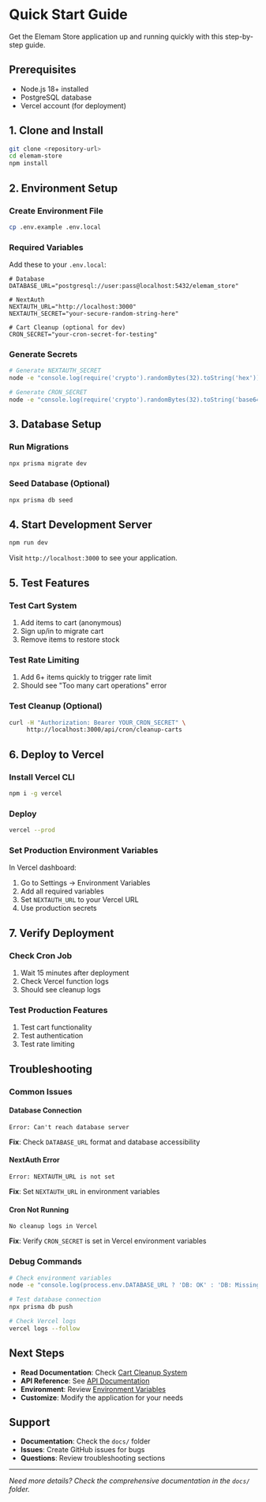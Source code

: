 # Quick Start Guide

Get the Elemam Store application up and running quickly with this step-by-step guide.

## Prerequisites

- Node.js 18+ installed
- PostgreSQL database
- Vercel account (for deployment)

## 1. Clone and Install

```bash
git clone <repository-url>
cd elemam-store
npm install
```

## 2. Environment Setup

### Create Environment File
```bash
cp .env.example .env.local
```

### Required Variables
Add these to your `.env.local`:

```env
# Database
DATABASE_URL="postgresql://user:pass@localhost:5432/elemam_store"

# NextAuth
NEXTAUTH_URL="http://localhost:3000"
NEXTAUTH_SECRET="your-secure-random-string-here"

# Cart Cleanup (optional for dev)
CRON_SECRET="your-cron-secret-for-testing"
```

### Generate Secrets
```bash
# Generate NEXTAUTH_SECRET
node -e "console.log(require('crypto').randomBytes(32).toString('hex'))"

# Generate CRON_SECRET
node -e "console.log(require('crypto').randomBytes(32).toString('base64'))"
```

## 3. Database Setup

### Run Migrations
```bash
npx prisma migrate dev
```

### Seed Database (Optional)
```bash
npx prisma db seed
```

## 4. Start Development Server

```bash
npm run dev
```

Visit `http://localhost:3000` to see your application.

## 5. Test Features

### Test Cart System
1. Add items to cart (anonymous)
2. Sign up/in to migrate cart
3. Remove items to restore stock

### Test Rate Limiting
1. Add 6+ items quickly to trigger rate limit
2. Should see "Too many cart operations" error

### Test Cleanup (Optional)
```bash
curl -H "Authorization: Bearer YOUR_CRON_SECRET" \
     http://localhost:3000/api/cron/cleanup-carts
```

## 6. Deploy to Vercel

### Install Vercel CLI
```bash
npm i -g vercel
```

### Deploy
```bash
vercel --prod
```

### Set Production Environment Variables
In Vercel dashboard:
1. Go to Settings → Environment Variables
2. Add all required variables
3. Set `NEXTAUTH_URL` to your Vercel URL
4. Use production secrets

## 7. Verify Deployment

### Check Cron Job
1. Wait 15 minutes after deployment
2. Check Vercel function logs
3. Should see cleanup logs

### Test Production Features
1. Test cart functionality
2. Test authentication
3. Test rate limiting

## Troubleshooting

### Common Issues

#### Database Connection
```
Error: Can't reach database server
```
**Fix**: Check `DATABASE_URL` format and database accessibility

#### NextAuth Error
```
Error: NEXTAUTH_URL is not set
```
**Fix**: Set `NEXTAUTH_URL` in environment variables

#### Cron Not Running
```
No cleanup logs in Vercel
```
**Fix**: Verify `CRON_SECRET` is set in Vercel environment variables

### Debug Commands

```bash
# Check environment variables
node -e "console.log(process.env.DATABASE_URL ? 'DB: OK' : 'DB: Missing')"

# Test database connection
npx prisma db push

# Check Vercel logs
vercel logs --follow
```

## Next Steps

- **Read Documentation**: Check [Cart Cleanup System](./cart-cleanup-system.md)
- **API Reference**: See [API Documentation](./api-reference.md)
- **Environment**: Review [Environment Variables](./environment-variables.md)
- **Customize**: Modify the application for your needs

## Support

- **Documentation**: Check the `docs/` folder
- **Issues**: Create GitHub issues for bugs
- **Questions**: Review troubleshooting sections

---

*Need more details? Check the comprehensive documentation in the `docs/` folder.*
